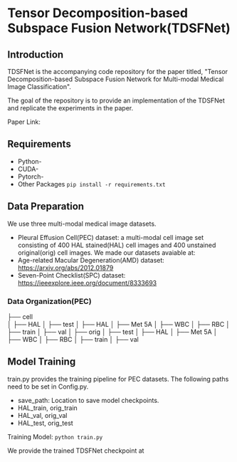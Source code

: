 # Tensor Decomposition-based Subspace Fusion Network(TDSFNet)
## Introduction
TDSFNet is the accompanying code repository for the paper titled, "Tensor Decomposition-based Subspace Fusion Network for Multi-modal Medical Image Classification".

The goal of the repository is to provide an implementation of the TDSFNet and replicate the experiments in the paper.

Paper Link:
## Requirements
- Python-
- CUDA-
- Pytorch-
- Other Packages `pip install -r requirements.txt`  

## Data Preparation
We use three multi-modal medical image datasets.
- Pleural Effusion Cell(PEC) dataset: a multi-modal cell image set consisting of 400 HAL stained(HAL) cell images and 400 unstained original(orig) cell images. We made our datasets avaiable at:
- Age-related Macular Degeneration(AMD) dataset: https://arxiv.org/abs/2012.01879
- Seven-Point Checklist(SPC) dataset: https://ieeexplore.ieee.org/document/8333693

### Data Organization(PEC)
├── cell                 
│   ├── HAL
│       ├── test
│           ├── HAL
│           ├── Met 5A
│           ├── WBC
│           ├── RBC
│       ├── train
│       ├── val
│   ├── orig
│       ├── test
│           ├── HAL
│           ├── Met 5A
│           ├── WBC
│           ├── RBC
│       ├── train
│       ├── val

  
## Model Training
train.py provides the training pipeline for PEC datasets.
The following paths need to be set in Config.py.
- save_path: Location to save model checkpoints.
- HAL_train, orig_train
- HAL_val, orig_val
- HAL_test, orig_test

Training Model:
`python train.py`  

We provide the trained TDSFNet checkpoint at 


